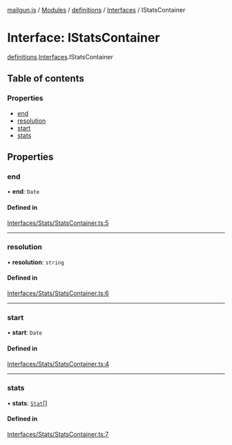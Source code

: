 [mailgun.js](../README.md) / [Modules](../modules.md) / [definitions](../modules/definitions.md) / [Interfaces](../modules/definitions.Interfaces.md) / IStatsContainer

# Interface: IStatsContainer

[definitions](../modules/definitions.md).[Interfaces](../modules/definitions.Interfaces.md).IStatsContainer

## Table of contents

### Properties

- [end](definitions.Interfaces.IStatsContainer.md#end)
- [resolution](definitions.Interfaces.IStatsContainer.md#resolution)
- [start](definitions.Interfaces.IStatsContainer.md#start)
- [stats](definitions.Interfaces.IStatsContainer.md#stats)

## Properties

### end

• **end**: `Date`

#### Defined in

[Interfaces/Stats/StatsContainer.ts:5](https://github.com/mailgun/mailgun.js/blob/73cbc82/lib/Interfaces/Stats/StatsContainer.ts#L5)

___

### resolution

• **resolution**: `string`

#### Defined in

[Interfaces/Stats/StatsContainer.ts:6](https://github.com/mailgun/mailgun.js/blob/73cbc82/lib/Interfaces/Stats/StatsContainer.ts#L6)

___

### start

• **start**: `Date`

#### Defined in

[Interfaces/Stats/StatsContainer.ts:4](https://github.com/mailgun/mailgun.js/blob/73cbc82/lib/Interfaces/Stats/StatsContainer.ts#L4)

___

### stats

• **stats**: [`Stat`](../modules/definitions.md#stat)[]

#### Defined in

[Interfaces/Stats/StatsContainer.ts:7](https://github.com/mailgun/mailgun.js/blob/73cbc82/lib/Interfaces/Stats/StatsContainer.ts#L7)
